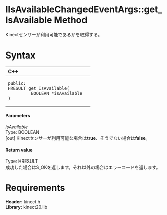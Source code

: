IIsAvailableChangedEventArgs::get\_IsAvailable Method  
=====================================================  

Kinectセンサーが利用可能であるかを取得する。 <span id="syntaxSection"></span>

Syntax  
======  

<table>
<colgroup>
<col width="100%" />
</colgroup>
<thead>
<tr class="header">
<th align="left">C++</th>
</tr>
</thead>
<tbody>
<tr class="odd">
<td align="left"><pre><code>public:  
HRESULT get_IsAvailable(  
         BOOLEAN *isAvailable  
)</code></pre></td>
</tr>
</tbody>
</table>

<span id="ID4EG"></span>
#### Parameters  

*isAvailable*    
Type: BOOLEAN  
[out] Kinectセンサーが利用可能な場合は**true**、そうでない場合は**false**。  

<span id="ID4EP"></span>
#### Return value  

Type: HRESULT  
成功した場合はS\_OKを返します。それ以外の場合はエラーコードを返します。  

<span id="requirements"></span>

Requirements  
============  

**Header:** kinect.h  
**Library:** kinect20.lib  



<!--Please do not edit the data in the comment block below.-->
<!--
TOCTitle : get_IsAvailable Method
RLTitle : IIsAvailableChangedEventArgs::get_IsAvailable Method
KeywordK : get_IsAvailable method
KeywordK : IIsAvailableChangedEventArgs::get_IsAvailable method
KeywordF : IIsAvailableChangedEventArgs::get_IsAvailable
KeywordF : get_IsAvailable
KeywordF : Microsoft.Kinect.kinect.IIsAvailableChangedEventArgs.get_IsAvailable(BOOLEAN@)
KeywordA : M:Microsoft.Kinect.kinect.IIsAvailableChangedEventArgs.get_IsAvailable(BOOLEAN@)
AssetID : M:Microsoft.Kinect.kinect.IIsAvailableChangedEventArgs.get_IsAvailable(BOOLEAN@)
Locale : en-us
CommunityContent : 1
APIType : Managed
APILocation : 
APIName : Microsoft.Kinect.kinect.IIsAvailableChangedEventArgs::get_IsAvailable
TargetOS : Windows
TopicType : kbSyntax
DevLang : C++
DocSet : K4Wv2
ProjType : K4Wv2Proj
Technology : Kinect for Windows
Product : Kinect for Windows SDK v2
productversion : 20
-->
